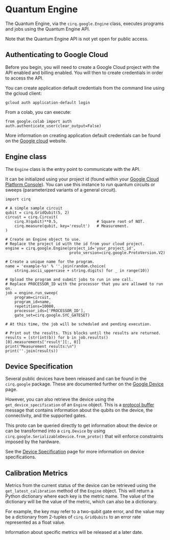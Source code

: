 # Quantum Engine

The Quantum Engine, via the `cirq.google.Engine` class, executes programs and jobs using the
Quantum Engine API. 

Note that the Quantum Engine API is not yet open for public access.

## Authenticating to Google Cloud

Before you begin, you will need to create a Google Cloud project with the API
enabled and billing enabled.  You will then to create credentials in order to
access the API.

You can create application default credentials from the command line using the
gcloud client:

`gcloud auth application-default login`

From a colab, you can execute:

```
from google.colab import auth
auth.authenticate_user(clear_output=False)
```

More information on creating application default credentials can be found on the
[Google cloud](https://cloud.google.com/docs/authentication/production) website.

## Engine class

The `Engine` class is the entry point to communicate with the API.

It can be initialized using your project id (found within your
[Google Cloud Platform Console](https://console.cloud.google.com)).
You can use this instance to run quantum circuits or sweeps (parameterized
variants of a general circuit).

```
import cirq

# A simple sample circuit
qubit = cirq.GridQubit(5, 2)
circuit = cirq.Circuit(
    cirq.X(qubit)**0.5,                 # Square root of NOT.
    cirq.measure(qubit, key='result')   # Measurement.
)

# Create an Engine object to use.
# Replace the project id with the id from your cloud project.
engine = cirq.google.Engine(project_id='your_project_id',
                            proto_version=cirq.google.ProtoVersion.V2)

# Create a unique name for the program.
name = 'example-%s' % ''.join(random.choice(
    string.ascii_uppercase + string.digits) for _ in range(10))

# Upload the program and submit jobs to run in one call.
# Replace PROCESSOR_ID with the processor that you are allowed to run on.
job = engine.run_sweep(
    program=circuit,
    program_id=name,
    repetitions=10000,
    processor_ids=['PROCESSOR_ID'],
    gate_set=cirq.google.SYC_GATESET)

# At this time, the job will be scheduled and pending execution.

# Print out the results. This blocks until the results are returned.
results = [str(int(b)) for b in job.results()[0].measurements['result'][:, 0]]
print("Measurement results:\n")
print(''.join(results))
```

## Device Specification

Several public devices have been released and can be found in the `cirq.google`
package.  These are documented further on the [Google Device](devices.md) page. 

However, you can also retrieve the device using the `get_device_specification` of an
`Engine` object.  This is a [protocol buffer](https://developers.google.com/protocol-buffers)
message that contains information about the qubits on the device, the
connectivity, and the supported gates.

This proto can be queried directly to get information about the device or can be transformed
into a `cirq.Device` by using `cirq.google.SerializableDevice.from_proto()` that will
enforce constraints imposed by the hardware.

See the [Device Specification](specification.md) page for more information on
device specifications.


## Calibration Metrics

Metrics from the current status of the device can be retrieved using the\
`get_latest_calibration` method of the `Engine` object.  This will return a
Python dictionary where each key is the metric name.  The value of the
dictionary will be the value of the metric, which can also be a dictionary.

For example, the key may refer to a two-qubit gate error, and the value may
be a dictionary from 2-tuples of `cirq.GridQubits` to an error rate represented
as a float value.

Information about specific metrics will be released at a later date.
